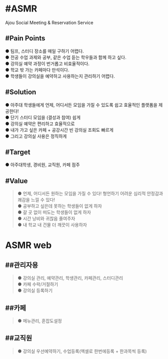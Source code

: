 #ASMR    
===========================
Ajou Social Meeting & Reservation Service    

#Pain Points   
---------------------------   
● 팀프, 스터디 장소를 매일 구하기 어렵다.   
● 전공 수업 과제와 공부, 같은 수업 듣는 학우들과 함께 하고 싶다.   
● 강의실 예약 과정이 번거롭고 비효율적이다.   
● 학교 밖 가는 카페마다 만석이다.   
● 학생들이 강의실을 예약하고 사용하는지 관리하기 어렵다.   
   
#Solution
---------------------------
● 아주대 학생들에게 언제, 어디서든 모임을 가질 수 있도록 쉽고 효율적인 플랫폼을 제공한다!   
● 단기 스터디 모임을 (결성과 참여) 쉽게   
● 강의실 예약은 편리하고 효율적으로   
● 내가 가고 싶은 카페 + 공강시간 빈 강의실 조회도 빠르게   
● 그리고 강의실 사용은 정직하게   

#Target
----------------------------
● 아주대학생, 경비원, 교직원, 카페 점주

#Value
-----------------------------
>● 언제, 어디서든 원하는 모임을 가질 수 있다! 형언하기 어려운 심리적 안정감과 쾌감을 느낄 수 있다!   
>● 공부하고 싶은데 못하는 학생들이 없게 하자   
>● 갈 곳 없이 떠도는 학생들이 없게 하자   
>● 시간 낭비와 귀찮음 줄여주자   
>● 내 학교 내 건물 더 깨끗이 사용하자

# ASMR web
##관리자용
-------------------------------
>● 강의실 관리, 예약관리, 학생관리, 카페관리, 스터디관리   
>● 카페 수락/거절하기   
>● 강의실 등록하기   

##카페
-------------------------------
>● 메뉴관리, 혼잡도설정   

##교직원
---------------------------------
>● 강의실 우선예약하기, 수업등록(엑셀로 한번에등록 + 한과목씩 등록)
